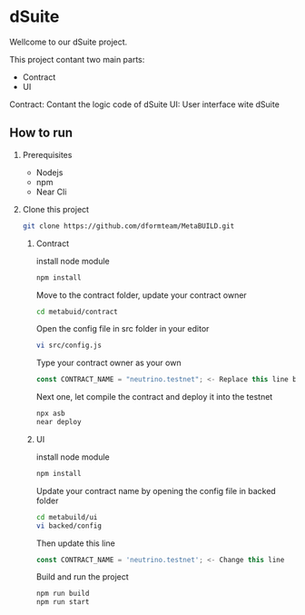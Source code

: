 # dSuite

Wellcome to our dSuite project.

This project contant two main parts:

- Contract
- UI

Contract: Contant the logic code of dSuite
UI: User interface wite dSuite

## How to run

1. Prerequisites

   - Nodejs
   - npm
   - Near Cli

2. Clone this project

    ```bash
    git clone https://github.com/dformteam/MetaBUILD.git
    ```

    1. Contract

       install node module

       ```bash
       npm install
       ```

       Move to the contract folder, update your contract owner

       ```bash
       cd metabuid/contract
       ```

       Open the config file in src folder in your editor

       ```bash
       vi src/config.js
       ```

       Type your contract owner as your own

       ```javascript
       const CONTRACT_NAME = "neutrino.testnet"; <- Replace this line by your contract name
       ```

       Next one, let compile the contract and deploy it into the testnet

       ```bash
       npx asb
       near deploy
       ```

    1. UI

       install node module

       ```bash
       npm install
       ```

       Update your contract name by opening the config file in backed folder

       ```bash
       cd metabuild/ui
       vi backed/config
       ```

       Then update this line

       ```javascript
       const CONTRACT_NAME = 'neutrino.testnet'; <- Change this line
       ```

       Build and run the project

       ```bash
       npm run build
       npm run start
       ```
